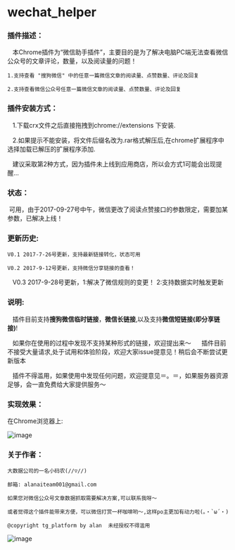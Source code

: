 # wechat_helper

### 插件描述：

    本Chrome插件为“微信助手插件”，主要目的是为了解决电脑PC端无法查看微信公众号的文章评论，数量，以及阅读量的问题！

    1.支持查看 "搜狗微信" 中的任意一篇微信文章的阅读量、点赞数量、评论及回复
    
    2.支持查看微信公众号任意一篇微信文章的阅读量、点赞数量、评论及回复
    

### 插件安装方式：

    
    1.下载crx文件之后直接拖拽到chrome://extensions 下安装.
     
    2.如果提示不能安装，将文件后缀名改为.rar格式解压后,在chrome扩展程序中选择加载已解压的扩展程序添加.
    
    建议采取第2种方式，因为插件未上线到应用商店，所以会方式1可能会出现提醒...


### 状态：
  
  可用，由于2017-09-27号中午，微信更改了阅读点赞接口的参数限定，需要加某参数，已解决上线！

### 更新历史:


    V0.1 2017-7-26号更新，支持最新链接转化，状态可用

    V0.2 2017-9-12号更新，支持微信分享链接的查看！
    
    V0.3 2017-9-28号更新，1:解决了微信规则的变更！ 2:支持数据实时触发更新


### 说明:

    插件目前支持**搜狗微信临时链接**，**微信长链接**,以及支持**微信短链接(即分享链接)**!
    
    如果你在使用的过程中发现不支持某种形式的链接，欢迎提出来～
  
    插件目前不接受大量请求,处于试用和体验阶段，欢迎大家issue提意见！稍后会不断尝试更新版本
    
    插件不得滥用，如果使用中发现任何问题，欢迎提意见＝。＝，如果服务器资源足够，会一直免费给大家提供服务～




### 实现效果：

在Chrome浏览器上:

![image](https://github.com/Zhouchuanwen/wechat_helper/blob/master/img/test3.png)



### 关于作者：

    大数据公司的一名小码农(//▽//)

    邮箱: alanaiteam001@gmail.com

    如果您对微信公众号文章数据抓取需要解决方案,可以联系我呀～

    或者觉得这个插件能带来方便，可以微信打赏一杯咖啡哟～,这样po主更加有动力啦(。・`ω´・)

    @copyright tg_platform by alan  未经授权不得滥用


![image](https://github.com/Zhouchuanwen/wechat_helper/blob/master/img/weixinzhifu.png)
